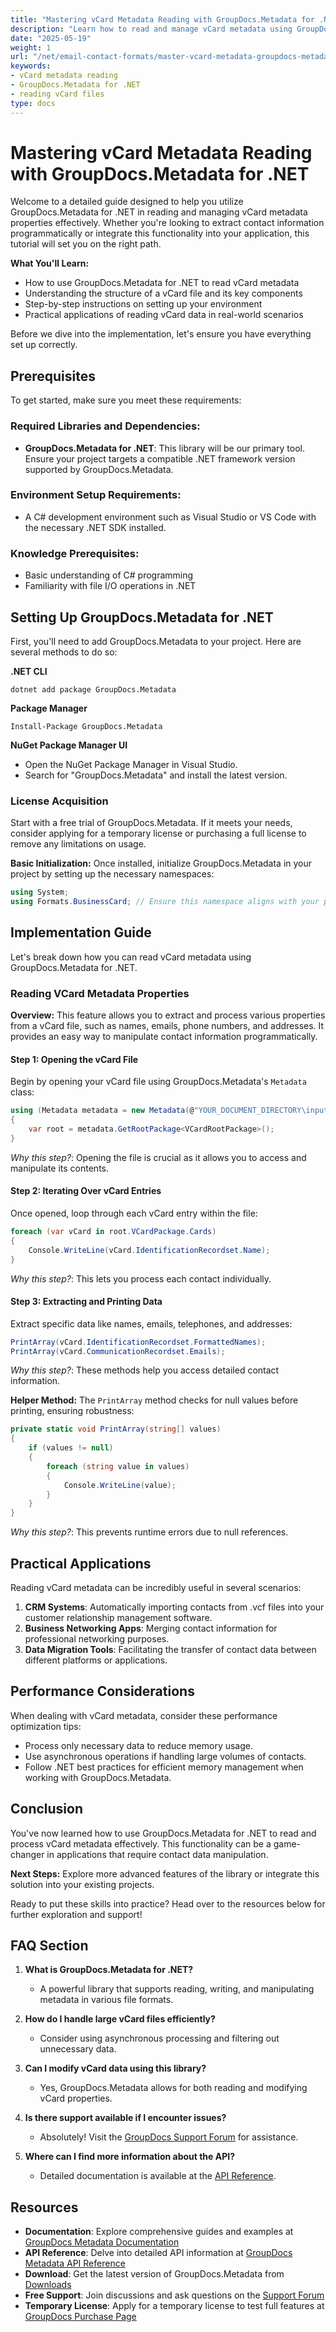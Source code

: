 ```yaml
---
title: "Mastering vCard Metadata Reading with GroupDocs.Metadata for .NET&#58; A Comprehensive Guide"
description: "Learn how to read and manage vCard metadata using GroupDocs.Metadata for .NET. This comprehensive guide provides step-by-step instructions, practical applications, and performance tips."
date: "2025-05-19"
weight: 1
url: "/net/email-contact-formats/master-vcard-metadata-groupdocs-metadata-net/"
keywords:
- vCard metadata reading
- GroupDocs.Metadata for .NET
- reading vCard files
type: docs
---
```

# Mastering vCard Metadata Reading with GroupDocs.Metadata for .NET

Welcome to a detailed guide designed to help you utilize GroupDocs.Metadata for .NET in reading and managing vCard metadata properties effectively. Whether you're looking to extract contact information programmatically or integrate this functionality into your application, this tutorial will set you on the right path.

**What You'll Learn:**
- How to use GroupDocs.Metadata for .NET to read vCard metadata
- Understanding the structure of a vCard file and its key components
- Step-by-step instructions on setting up your environment
- Practical applications of reading vCard data in real-world scenarios

Before we dive into the implementation, let's ensure you have everything set up correctly.

## Prerequisites

To get started, make sure you meet these requirements:

### Required Libraries and Dependencies:
- **GroupDocs.Metadata for .NET**: This library will be our primary tool. Ensure your project targets a compatible .NET framework version supported by GroupDocs.Metadata.

### Environment Setup Requirements:
- A C# development environment such as Visual Studio or VS Code with the necessary .NET SDK installed.

### Knowledge Prerequisites:
- Basic understanding of C# programming
- Familiarity with file I/O operations in .NET

## Setting Up GroupDocs.Metadata for .NET

First, you'll need to add GroupDocs.Metadata to your project. Here are several methods to do so:

**.NET CLI**
```shell
dotnet add package GroupDocs.Metadata
```

**Package Manager**
```shell
Install-Package GroupDocs.Metadata
```

**NuGet Package Manager UI**
- Open the NuGet Package Manager in Visual Studio.
- Search for "GroupDocs.Metadata" and install the latest version.

### License Acquisition

Start with a free trial of GroupDocs.Metadata. If it meets your needs, consider applying for a temporary license or purchasing a full license to remove any limitations on usage.

**Basic Initialization:**
Once installed, initialize GroupDocs.Metadata in your project by setting up the necessary namespaces:
```csharp
using System;
using Formats.BusinessCard; // Ensure this namespace aligns with your project setup
```

## Implementation Guide

Let's break down how you can read vCard metadata using GroupDocs.Metadata for .NET.

### Reading VCard Metadata Properties

**Overview:**
This feature allows you to extract and process various properties from a vCard file, such as names, emails, phone numbers, and addresses. It provides an easy way to manipulate contact information programmatically.

#### Step 1: Opening the vCard File
Begin by opening your vCard file using GroupDocs.Metadata's `Metadata` class:
```csharp
using (Metadata metadata = new Metadata(@"YOUR_DOCUMENT_DIRECTORY\input.vcf"))
{
    var root = metadata.GetRootPackage<VCardRootPackage>();
}
```
*Why this step?*: Opening the file is crucial as it allows you to access and manipulate its contents.

#### Step 2: Iterating Over vCard Entries
Once opened, loop through each vCard entry within the file:
```csharp
foreach (var vCard in root.VCardPackage.Cards)
{
    Console.WriteLine(vCard.IdentificationRecordset.Name);
}
```
*Why this step?*: This lets you process each contact individually.

#### Step 3: Extracting and Printing Data
Extract specific data like names, emails, telephones, and addresses:
```csharp
PrintArray(vCard.IdentificationRecordset.FormattedNames);
PrintArray(vCard.CommunicationRecordset.Emails);
```
*Why this step?*: These methods help you access detailed contact information.

**Helper Method:**
The `PrintArray` method checks for null values before printing, ensuring robustness:
```csharp
private static void PrintArray(string[] values)
{
    if (values != null)
    {
        foreach (string value in values)
        {
            Console.WriteLine(value);
        }
    }
}
```
*Why this step?*: This prevents runtime errors due to null references.

## Practical Applications

Reading vCard metadata can be incredibly useful in several scenarios:
1. **CRM Systems**: Automatically importing contacts from .vcf files into your customer relationship management software.
2. **Business Networking Apps**: Merging contact information for professional networking purposes.
3. **Data Migration Tools**: Facilitating the transfer of contact data between different platforms or applications.

## Performance Considerations

When dealing with vCard metadata, consider these performance optimization tips:
- Process only necessary data to reduce memory usage.
- Use asynchronous operations if handling large volumes of contacts.
- Follow .NET best practices for efficient memory management when working with GroupDocs.Metadata.

## Conclusion

You've now learned how to use GroupDocs.Metadata for .NET to read and process vCard metadata effectively. This functionality can be a game-changer in applications that require contact data manipulation.

**Next Steps:**
Explore more advanced features of the library or integrate this solution into your existing projects.

Ready to put these skills into practice? Head over to the resources below for further exploration and support!

## FAQ Section

1. **What is GroupDocs.Metadata for .NET?**
   - A powerful library that supports reading, writing, and manipulating metadata in various file formats.

2. **How do I handle large vCard files efficiently?**
   - Consider using asynchronous processing and filtering out unnecessary data.

3. **Can I modify vCard data using this library?**
   - Yes, GroupDocs.Metadata allows for both reading and modifying vCard properties.

4. **Is there support available if I encounter issues?**
   - Absolutely! Visit the [GroupDocs Support Forum](https://forum.groupdocs.com/c/metadata/) for assistance.

5. **Where can I find more information about the API?**
   - Detailed documentation is available at the [API Reference](https://reference.groupdocs.com/metadata/net/).

## Resources
- **Documentation**: Explore comprehensive guides and examples at [GroupDocs Metadata Documentation](https://docs.groupdocs.com/metadata/net/)
- **API Reference**: Delve into detailed API information at [GroupDocs Metadata API Reference](https://reference.groupdocs.com/metadata/net/)
- **Download**: Get the latest version of GroupDocs.Metadata from [Downloads](https://releases.groupdocs.com/metadata/net/)
- **Free Support**: Join discussions and ask questions on the [Support Forum](https://forum.groupdocs.com/c/metadata/)
- **Temporary License**: Apply for a temporary license to test full features at [GroupDocs Purchase Page](https://purchase.groupdocs.com/temporary-license/)
